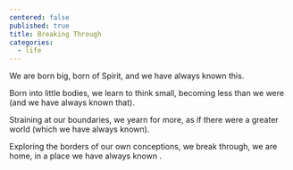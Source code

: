 ```yaml
---
centered: false
published: true
title: Breaking Through
categories:
  - life
---
```

We are born big, 
born of Spirit,
and we have always known this.

Born into little bodies,
we learn to think small,
becoming less than we were
(and we have always known that).

Straining at our boundaries,
we yearn for more,
as if there were a greater world
(which we have always known).

Exploring the borders 
of our own conceptions,
we break through, 
we are home,
in a place we have always known .
